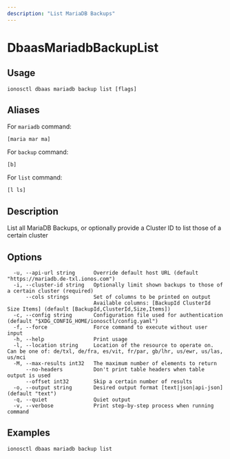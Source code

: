 ```yaml
---
description: "List MariaDB Backups"
---
```


# DbaasMariadbBackupList

## Usage

```text
ionosctl dbaas mariadb backup list [flags]
```

## Aliases

For `mariadb` command:

```text
[maria mar ma]
```

For `backup` command:

```text
[b]
```

For `list` command:

```text
[l ls]
```

## Description

List all MariaDB Backups, or optionally provide a Cluster ID to list those of a certain cluster

## Options

```text
  -u, --api-url string      Override default host URL (default "https://mariadb.de-txl.ionos.com")
  -i, --cluster-id string   Optionally limit shown backups to those of a certain cluster (required)
      --cols strings        Set of columns to be printed on output 
                            Available columns: [BackupId ClusterId Size Items] (default [BackupId,ClusterId,Size,Items])
  -c, --config string       Configuration file used for authentication (default "$XDG_CONFIG_HOME/ionosctl/config.yaml")
  -f, --force               Force command to execute without user input
  -h, --help                Print usage
  -l, --location string     Location of the resource to operate on. Can be one of: de/txl, de/fra, es/vit, fr/par, gb/lhr, us/ewr, us/las, us/mci
  -M, --max-results int32   The maximum number of elements to return
      --no-headers          Don't print table headers when table output is used
      --offset int32        Skip a certain number of results
  -o, --output string       Desired output format [text|json|api-json] (default "text")
  -q, --quiet               Quiet output
  -v, --verbose             Print step-by-step process when running command
```

## Examples

```text
ionosctl dbaas mariadb backup list
```

